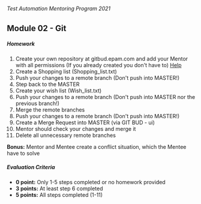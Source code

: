 ###### Test Automation Mentoring Program 2021

## Module 02 - Git

##### Homework
1. Create your own repository at gitbud.epam.com and add your Mentor with all permissions (If you already created you don't have to)  [Help](how_to_create_new_repository.md)
2. Create a Shopping list (Shopping_list.txt)
3. Push your changes to a remote branch (Don't push into MASTER!)
4. Step back to the MASTER 
5. Create your wish list (Wish_list.txt)
6. Push your changes to a remote branch (Don't push into MASTER nor the previous branch!)
7. Merge the remote branches
8. Push your changes to a remote branch (Don't push into MASTER!)
9. Create a Merge Request into MASTER (via GIT BUD - ui)
10. Mentor should check your changes and merge it
11. Delete all unnecessary remote branches

**Bonus:** Mentor and Mentee create a conflict situation, which the Mentee have to solve

##### Evaluation Criteria
- **0 point:** Only 1-5 steps completed or no homework provided
- **3 points:** At least step 6 completed
- **5 points:** All steps completed (1-11)
